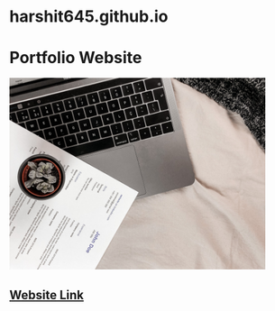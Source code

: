 # harshit645.github.io
<!DOCTYPE html>
<html>
  <head>
  </head>
  <body>
    <h1>Portfolio Website</h1>
    <img src="https://github.com/harshit645/harshit645.github.io/blob/master/images/Resume_Poster.jpg" width="90%" height="40%" />
    <h2> <a href="https://harshit645.github.io/" target="_blank">Website Link </a> </h2>
   </body>
 </html>
